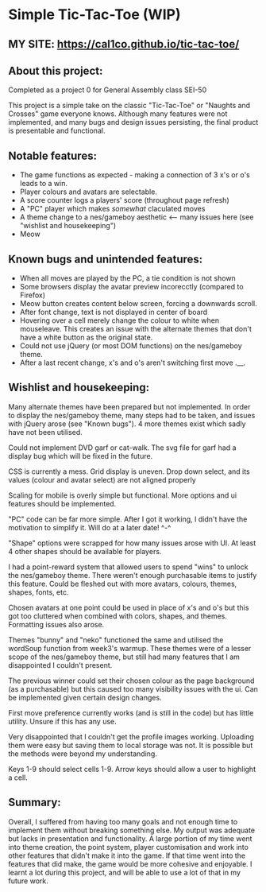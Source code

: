# Simple Tic-Tac-Toe (WIP)

## MY SITE: https://cal1co.github.io/tic-tac-toe/


## About this project:
Completed as a project 0 for General Assembly class SEI-50

This project is a simple take on the classic "Tic-Tac-Toe" or "Naughts and Crosses" game everyone knows. Although many features were not implemented, and many bugs and design issues persisting, the final product is presentable and functional. 

## Notable features:
- The game functions as expected - making a connection of 3 x's or o's leads to a win. 
- Player colours and avatars are selectable.
- A score counter logs a players' score (throughout page refresh)
- A "PC" player which makes *somewhat* claculated moves
- A theme change to a nes/gameboy aesthetic <-- many issues here (see "wishlist and housekeeping")
- Meow


## Known bugs and unintended features:
- When all moves are played by the PC, a tie condition is not shown
- Some browsers display the avatar preview incorecctly (compared to Firefox)
- Meow button creates content below screen, forcing a downwards scroll.
- After font change, text is not displayed in center of board
- Hovering over a cell merely change the colour to white when mouseleave. This creates an issue with the alternate themes that don't have a white button as the original state. 
- Could not use jQuery (or most DOM functions) on the nes/gameboy theme. 
- After a last recent change, x's and o's aren't switching first move .__. 

## Wishlist and housekeeping: 
Many alternate themes have been prepared but not implemented. In order to display the nes/gameboy theme, many steps had to be taken, and issues with jQuery arose (see "Known bugs"). 4 more themes exist which sadly have not been utilised. 

Could not implement DVD garf or cat-walk. The svg file for garf had a display bug which will be fixed in the future. 

CSS is currently a mess. Grid display is uneven. Drop down select, and its values (colour and avatar select) are not aligned properly

Scaling for mobile is overly simple but functional. More options and ui features should be implemented. 

"PC" code can be far more simple. After I got it working, I didn't have the motivation to simplify it. Will do at a later date! ^-^

"Shape" options were scrapped for how many issues arose with UI. At least 4 other shapes should be available for players. 

I had a point-reward system that allowed users to spend "wins" to unlock the nes/gameboy theme. There weren't enough purchasable items to justify this feature. Could be fleshed out with more avatars, colours, themes, shapes, fonts, etc. 

Chosen avatars at one point could be used in place of x's and o's but this got too cluttered when combined with colors, shapes, and themes. Formatting issues also arose. 

Themes "bunny" and "neko" functioned the same and utilised the wordSoup function from week3's warmup. These themes were of a lesser scope of the nes/gameboy theme, but still had many features that I am disappointed I couldn't present. 

The previous winner could set their chosen colour as the page background (as a purchasable) but this caused too many visibility issues with the ui. Can be implemented given certain design changes.

First move preference currently works (and is still in the code) but has little utility. Unsure if this has any use. 

Very disappointed that I couldn't get the profile images working. Uploading them were easy but saving them to local storage was not. It is possible but the methods were beyond my understanding. 

Keys 1-9 should select cells 1-9. Arrow keys should allow a user to highlight a cell.

## Summary:
Overall, I suffered from having too many goals and not enough time to implement them without breaking something else. My output was adequate but lacks in presentation and functionality. A large portion of my time went into theme creation, the point system, player customisation and work into other features that didn't make it into the game. If that time went into the features that did make, the game would be more cohesive and enjoyable. I learnt a lot during this project, and will be able to use a lot of that in my future work.